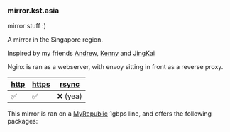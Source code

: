 ### mirror.kst.asia
mirror stuff :)

A mirror in the Singapore region.

Inspired by my friends [Andrew](https://mirror.0x.sg), [Kenny](http://mirror.aktkn.sg) and [JingKai](https://mirror.jingk.ai/)

Nginx is ran as a webserver, with envoy sitting in front as a reverse proxy.

| [http](http://mirror.kst.asia)  | [https](https://mirror.kst.asia) | [rsync](rsync://mirror.kst.asia) |
| ------------- | ------------- | ------------- | 
| :white_check_mark:	 | :white_check_mark:	 | :x: (yea) | 

This mirror is ran on a [MyRepublic](https://myrepublic.net/sg/) 1gbps line, and offers the following packages:

<!-- | OS  | Upstream |  Target  |   Initial Sync  | 
| ------------- | ------------- |  ------------- |  ------------- | 
| Arch Linux | [UC Berkerly](https://archlinux.org/mirrors/ocf.berkeley.edu/) |  Full Mirror | :white_check_mark: |
| Alpine Linux | [Princeton University](https://mirror.math.princeton.edu/pub/alpinelinux/) |  Full Mirror | :x:  | 
| Rocky Linux | [eScience Center, Nanjing University](https://mirrors.nju.edu.cn/rocky) | Full Mirror | :x:  |  -->
